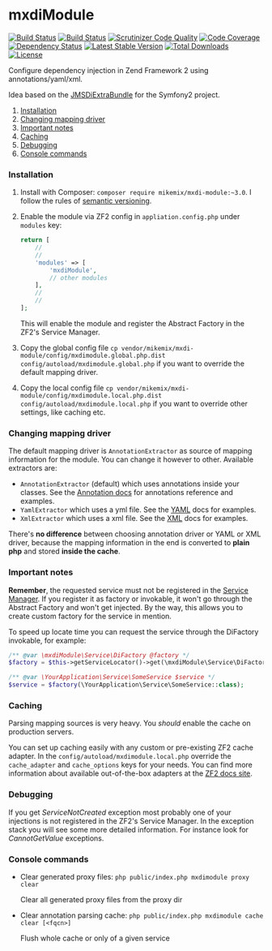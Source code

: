 # mxdiModule
[![Build Status](https://travis-ci.org/mikemix/mxdiModule.svg?branch=master)](https://travis-ci.org/mikemix/mxdiModule) [![Build Status](https://scrutinizer-ci.com/g/mikemix/mxdiModule/badges/build.png?b=master)](https://scrutinizer-ci.com/g/mikemix/mxdiModule/build-status/master) [![Scrutinizer Code Quality](https://scrutinizer-ci.com/g/mikemix/mxdiModule/badges/quality-score.png?b=master)](https://scrutinizer-ci.com/g/mikemix/mxdiModule/?branch=master) [![Code Coverage](https://scrutinizer-ci.com/g/mikemix/mxdiModule/badges/coverage.png?b=master)](https://scrutinizer-ci.com/g/mikemix/mxdiModule/?branch=master) [![Dependency Status](https://www.versioneye.com/user/projects/5582bff8363861001500025b/badge.svg?style=flat)](https://www.versioneye.com/user/projects/5582bff8363861001500025b) [![Latest Stable Version](https://poser.pugx.org/mikemix/mxdi-module/v/stable)](https://packagist.org/packages/mikemix/mxdi-module) [![Total Downloads](https://poser.pugx.org/mikemix/mxdi-module/downloads)](https://packagist.org/packages/mikemix/mxdi-module) [![License](https://poser.pugx.org/mikemix/mxdi-module/license)](https://packagist.org/packages/mikemix/mxdi-module)

Configure dependency injection in Zend Framework 2 using annotations/yaml/xml.

Idea based on the [JMSDiExtraBundle](https://github.com/schmittjoh/JMSDiExtraBundle) for the Symfony2 project.


1. [Installation](#installation)
2. [Changing mapping driver](#changing-mapping-driver)
2. [Important notes](#important-notes)
3. [Caching](#caching)
4. [Debugging](#debugging)
5. [Console commands](#console-commands)

### Installation

1. Install with Composer: `composer require mikemix/mxdi-module:~3.0`. I follow the rules of [semantic versioning](http://semver.org).

2. Enable the module via ZF2 config in `appliation.config.php` under `modules` key:

    ```php
    return [
        //
        //
        'modules' => [
            'mxdiModule',
            // other modules
        ],
        //
        //
    ];
    ```
    
    This will enable the module and register the Abstract Factory in the ZF2's Service Manager.

3. Copy the global config file `cp vendor/mikemix/mxdi-module/config/mxdimodule.global.php.dist config/autoload/mxdimodule.global.php` if you want to override the default mapping driver.

4. Copy the local config file `cp vendor/mikemix/mxdi-module/config/mxdimodule.local.php.dist config/autoload/mxdimodule.local.php` if you want to override other settings, like caching etc.

### Changing mapping driver

The default mapping driver is `AnnotationExtractor` as source of mapping information for the module. You can change it however to other. Available extractors are:

* `AnnotationExtractor` (default) which uses annotations inside your classes. See the [Annotation docs](docs/Annotations.md) for annotations reference and examples.
* `YamlExtractor` which uses a yml file. See the [YAML](docs/Yaml.md) docs for examples.
* `XmlExtractor` which uses a xml file. See the [XML](docs/Xml.md) docs for examples.

There's **no difference** between choosing annotation driver or YAML or XML driver, because the mapping information in the end is converted to **plain php** and stored **inside the cache**.

### Important notes

**Remember**, the requested service must not be registered in the [Service Manager](http://framework.zend.com/manual/2.3/en/modules/zend.service-manager.intro.html).
If you register it as factory or invokable, it won't go through the Abstract Factory and won't get injected. By the way, this allows you to create custom factory for the service in mention.

To speed up locate time you can request the service through the DiFactory invokable, for example:

```php
/** @var \mxdiModule\Service\DiFactory @factory */ 
$factory = $this->getServiceLocator()->get(\mxdiModule\Service\DiFactory::class);

/** @var \YourApplication\Service\SomeService $service */
$service = $factory(\YourApplication\Service\SomeService::class);
```

### Caching

Parsing mapping sources is very heavy. You *should* enable the cache on production servers.

You can set up caching easily with any custom or pre-existing ZF2 cache adapter. In the `config/autoload/mxdimodule.local.php` override the `cache_adapter` and `cache_options` keys for your needs. You can find more information about available out-of-the-box adapters at the [ZF2 docs site](http://framework.zend.com/manual/current/en/modules/zend.cache.storage.adapter.html).

### Debugging

If you get *ServiceNotCreated* exception most probably one of your injections is not registered in the ZF2's Service
 Manager. In the exception stack you will see some more detailed information. For instance look for *CannotGetValue*
 exceptions.

### Console commands

* Clear generated proxy files: `php public/index.php mxdimodule proxy clear`

  Clear all generated proxy files from the proxy dir

* Clear annotation parsing cache: `php public/index.php mxdimodule cache clear [<fqcn>]`

  Flush whole cache or only of a given service
